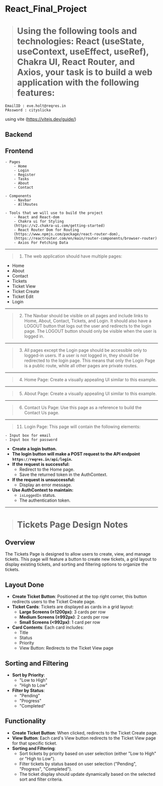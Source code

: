 # React_Final_Project

># Using the following tools and technologies: React (useState, useContext, useEffect, useRef), Chakra UI, React Router, and Axios, your task is to build a web application with the following features:
```
EmailID : eve.holt@reqres.in
PAssword : cityslicka
```

using vite (https://vitejs.dev/guide/)

## Backend

## Frontend
    - Pages
        - Home
        - Login
        - Register
        - Tasks
        - About
        - Contact

    - Components
        - Navbar
        - AllRoutes

    - Tools that we will use to build the project
        - React and React-dom
        - Chakra ui for Styling 
        (https://v2.chakra-ui.com/getting-started)
        - React Router Dom for Routing 
        (https://www.npmjs.com/package/react-router-dom),
        (https://reactrouter.com/en/main/router-components/browser-router)
        - Axios For Fetching Data


---------------------------------------------------------------------------

>1. The web application should have multiple pages:

- Home
- About
- Contact
- Tickets
- Ticket View
- Ticket Create
- Ticket Edit
- Login

---------------------------------------------------------------------------

>2. The Navbar should be visible on all pages and include links to Home, About, Contact, Tickets, and Login. It should also have a LOGOUT button that logs out the user and redirects to the login page. The LOGOUT button should only be visible when the user is logged in.

---------------------------------------------------------------------------

>3. All pages except the Login page should be accessible only to logged-in users. If a user is not logged in, they should be redirected to the login page. This means that only the Login Page is a public route, while all other pages are private routes.

---------------------------------------------------------------------------

>4. Home Page: Create a visually appealing UI similar to this example.

---------------------------------------------------------------------------

>5. About Page: Create a visually appealing UI similar to this example.

---------------------------------------------------------------------------

>6. Contact Us Page: Use this page as a reference to build the Contact Us page.

---------------------------------------------------------------------------

>11. Login Page: This page will contain the following elements:

    - Input box for email
    - Input box for password

- **Create a login button.**
- **The login button will make a POST request to the API endpoint `https://reqres.in/api/login`.**
- **If the request is successful:**
  - Redirect to the Home page.
  - Save the returned token in the AuthContext.
- **If the request is unsuccessful:**
  - Display an error message.
- **Use AuthContext to maintain:**
  - `isLoggedIn` status.
  - The authentication token.


-------------------------------------------------------------------

># Tickets Page Design Notes

## Overview
The Tickets Page is designed to allow users to create, view, and manage tickets. This page will feature a button to create new tickets, a grid layout to display existing tickets, and sorting and filtering options to organize the tickets.

## Layout Done
- **Create Ticket Button**: Positioned at the top right corner, this button redirects users to the Ticket Create page.
- **Ticket Cards**: Tickets are displayed as cards in a grid layout:
  - **Large Screens (≥1200px)**: 3 cards per row
  - **Medium Screens (≥992px)**: 2 cards per row
  - **Small Screens (<992px)**: 1 card per row
- **Card Contents**: Each card includes:
  - Title
  - Status
  - Priority
  - View Button: Redirects to the Ticket View page

## Sorting and Filtering
- **Sort by Priority**:
  - "Low to High"
  - "High to Low"
- **Filter by Status**:
  - "Pending"
  - "Progress"
  - "Completed"

## Functionality
- **Create Ticket Button**: When clicked, redirects to the Ticket Create page.
- **View Button**: Each card's View button redirects to the Ticket View page for that specific ticket.
- **Sorting and Filtering**: 
  - Sort tickets by priority based on user selection (either "Low to High" or "High to Low").
  - Filter tickets by status based on user selection ("Pending", "Progress", "Completed").
  - The ticket display should update dynamically based on the selected sort and filter criteria.



